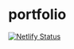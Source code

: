 # portfolio

[![Netlify Status](https://api.netlify.com/api/v1/badges/79a492ed-c46c-46bb-9760-5adcda713cd1/deploy-status)](https://app.netlify.com/sites/tuckerbrady/deploys)
